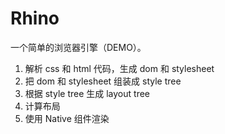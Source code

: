 # Rhino

一个简单的浏览器引擎（DEMO）。

1. 解析 css 和 html 代码，生成 dom 和 stylesheet
2. 把 dom 和 stylesheet 组装成 style tree
3. 根据 style tree 生成 layout tree
4. 计算布局
5. 使用 Native 组件渲染
